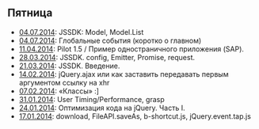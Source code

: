 ## Пятница

 * [04.07.2014](http://rubaxa.github.io/friday/2014-07-04-jssdk.html): JSSDK: Model, Model.List
 * [04.07.2014](http://rubaxa.github.io/friday/2014-07-04.html): Глобальные события (коротко о главном)
 * [11.04.2014](http://rubaxa.github.io/friday/2014-04-11.html): Pilot 1.5 / Пример одностраничного приложения (SAP).
 * [28.03.2014](http://rubaxa.github.io/friday/2014-03-28.html): JSSDK. config, Emitter, Promise, request.
 * [21.03.2014](http://rubaxa.github.io/friday/2014-03-21.html): JSSDK. Введение.
 * [14.02.2014](http://rubaxa.github.io/friday/2014-02-14.html): jQuery.ajax или как заставить передавать первым аргументом ссылку на xhr
 * [07.02.2014](http://rubaxa.github.io/friday/2014-02-07.html): «Классы» :]
 * [31.01.2014](http://rubaxa.github.io/friday/2014-01-31.html): User Timing/Performance, grasp
 * [24.01.2014](http://rubaxa.github.io/friday/2014-01-24.html): Оптимизация кода на jQuery. Часть I.
 * [17.01.2014](http://rubaxa.github.io/friday/2014-01-17.html): download, FileAPI.saveAs, b-shortcut.js, jQuery.event.tap.js
